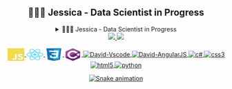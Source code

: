 <div align="center">


## 👩🏾‍💻 Jessica - Data Scientist in Progress
 <details>
  <summary>👩🏾‍💻 Jessica - Data Scientist in Progress</summary>

### 🎓 Education
- **UNIP**: Gestão de Tecnologia da Informação
- **Anhanguera Educacional**: Business Intelligence, Big Data e Analytics, Ciência de Dados, Algoritmo e Lógica de Programação

### 📚 Knowledge Areas
- **Data Science**: Python, R, Estatística, Análise de Dados
- **BI Tools**: Power BI, Excel
- **Web Development**: HTML5, CSS3, JavaScript, Angular, React Native
- **Software Development**: Java, POO
- **Cloud Computing**: AWS
- **Others**: JQuery, Inglês Técnico (Leitura e Escrita)

### 🎯 Objective
Desenvolver uma carreira sólida na área de Ciência de Dados, aplicando meus conhecimentos para extrair insights valiosos e apoiar a tomada de decisões baseada em dados.

</details>

</div>

  

  <div align="center">
  <a href="https://github.com/JessicaFirmino">
  <img height="180em" src="https://github-readme-stats.vercel.app/api?username=JessicaFirmino&show_icons=true&theme=cobalt&include_all_commits=true&count_private=true"/>
  <img height="180em" src="https://github-readme-stats.vercel.app/api/top-langs/?username=JessicaFirmino&layout=compact&langs_count=7&theme=cobalt"/>


<div style="display: inline_block"><br>
  <img align="center" alt="David-Js" height="30" width="40" src="https://raw.githubusercontent.com/devicons/devicon/master/icons/javascript/javascript-plain.svg">
  <img align="center" alt="David-React" height="30" width="40" src="https://raw.githubusercontent.com/devicons/devicon/master/icons/react/react-original.svg">
  <img align="center" alt="David-CSS" height="30" width="40" src="https://raw.githubusercontent.com/devicons/devicon/master/icons/css3/css3-original.svg">
  <img align="center" alt="David-Csharp" height="30" width="40" src="https://raw.githubusercontent.com/devicons/devicon/master/icons/csharp/csharp-original.svg"/>
  <img align="center" alt="David-Vscode" height="30" width="40" src="https://cdn.jsdelivr.net/gh/devicons/devicon/icons/vscode/vscode-original.svg" />
  <img align="center" alt="David-AngularJS" height="30" width="40" src="https://cdn.jsdelivr.net/gh/devicons/devicon/icons/angularjs/angularjs-original.svg" />
  <img align="center" alt="c#" height="30" width="40" src="https://cdn.jsdelivr.net/gh/devicons/devicon/icons/c/c-plain.svg" />
  <img align="center" alt="css3" height="30" width="40" src="https://cdn.jsdelivr.net/gh/devicons/devicon/icons/css3/css3-original.svg" />
  <img align="center" alt="html5" height="30" width="40" src="https://cdn.jsdelivr.net/gh/devicons/devicon/icons/html5/html5-original-wordmark.svg" />
  <img align="center" alt="python" height="30" width="40" src="https://cdn.jsdelivr.net/gh/devicons/devicon/icons/python/python-original-wordmark.svg" />

</div>

![Snake animation](https://github.com/LuigiGF/LuigiGF/blob/output/github-contribution-grid-snake.svg)
